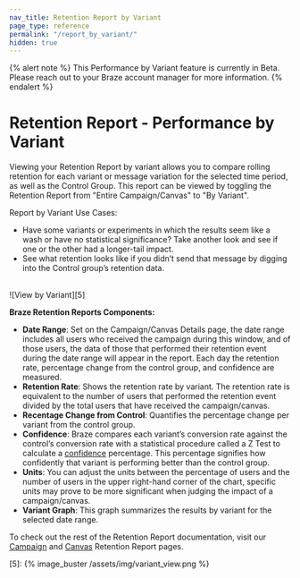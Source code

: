 ```yaml
---
nav_title: Retention Report by Variant
page_type: reference
permalink: "/report_by_variant/"
hidden: true
---
```


{% alert note %}
This Performance by Variant feature is currently in Beta. Please reach out to your Braze account manager for more information.
{% endalert %}

# Retention Report - Performance by Variant

Viewing your Retention Report by variant allows you to compare rolling retention for each variant or message variation for the selected time period, as well as the Control Group. This report can be viewed by toggling the Retention Report from "Entire Campaign/Canvas" to "By Variant". 

Report by Variant Use Cases:
- Have some variants or experiments in which the results seem like a wash or have no statistical significance? Take another look and see if one or the other had a longer-tail impact.
- See what retention looks like if you didn’t send that message by digging into the Control group’s retention data.<br><br>

![View by Variant][5]

__Braze Retention Reports Components:__
- __Date Range__: Set on the Campaign/Canvas Details page, the date range includes all users who received the campaign during this window, and of those users, the data of those that performed their retention event during the date range will appear in the report. Each day the retention rate, percentage change from the control group, and confidence are measured.
- __Retention Rate__: Shows the retention rate by variant. The retention rate is equivalent to the number of users that performed the retention event divided by the total users that have received the campaign/canvas.
- __Recentage Change from Control__: Quantifies the percentage change per variant from the control group.
- __Confidence__: Braze compares each variant’s conversion rate against the control’s conversion rate with a statistical procedure called a Z Test to calculate a [confidence][3] percentage. This percentage signifies how confidently that variant is performing better than the control group.
- __Units__: You can adjust the units between the percentage of users and the number of users in the upper right-hand corner of the chart, specific units may prove to be more significant when judging the impact of a campaign/canvas.
- __Variant Graph__: This graph summarizes the results by variant for the selected date range.

To check out the rest of the Retention Report documentation, visit our [Campaign][1] and [Canvas][2] Retention Report pages. 


[1]: {{site.baseurl}}/user_guide/engagement_tools/campaigns/testing_and_more/retention_reports/
[2]: {{site.baseurl}}/user_guide/engagement_tools/canvas/retention_reports/
[3]: {{site.baseurl}}/user_guide/intelligence/multivariate_testing/#understanding-confidence
[5]: {% image_buster /assets/img/variant_view.png %}
